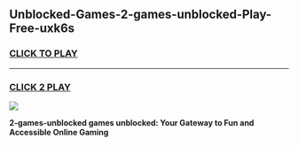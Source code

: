 
## Unblocked-Games-2-games-unblocked-Play-Free-uxk6s
<h3>
<a href="https://premium76.site?title=2-games-unblocked&ref=10A">CLICK TO PLAY</a></h3>
<hr>

<h3>
<a href="https://premium76.site?title=2-games-unblocked&ref=10A">CLICK 2 PLAY</a>
  
</h3>

<a href="https://premium76.site?title=2-games-unblocked&ref=10A"><img src="https://clearcache.store/games.png"></a>


**2-games-unblocked games unblocked: Your Gateway to Fun and Accessible Online Gaming**
